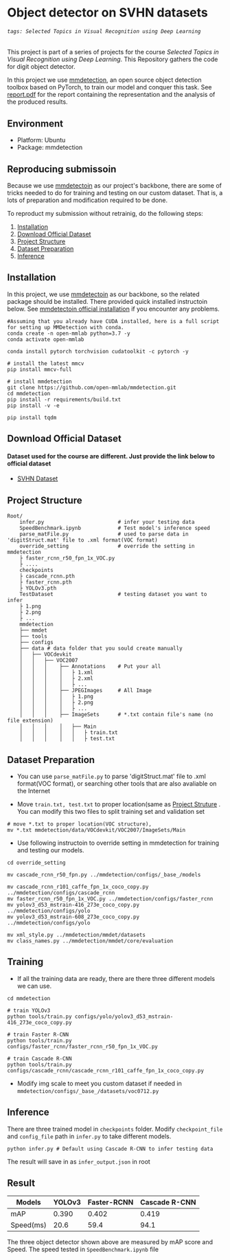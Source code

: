 # Object detector on SVHN datasets

###### `tags: Selected Topics in Visual Recognition using Deep Learning`

This project is part of a series of projects for the course *Selected Topics in Visual Recognition using Deep Learning*. This Repository gathers the code for digit object detector.

In this project we use [mmdetection](https://github.com/open-mmlab/mmdetection), an open source object detection toolbox based on PyTorch, to train our model and conquer this task. See [report.pdf](https://github.com/Yunyung/Object-detector-on-SVHN-datasets/blob/main/report.md) for the report containing the representation and the analysis of the produced results.

## Environment
- Platform: Ubuntu
- Package: mmdetection
## Reproducing submissoin
Because we use [mmdetectoin](https://github.com/open-mmlab/mmdetection) as our project's backbone, there are some of tricks needed to do for training and testing on our custom dataset. That is, a lots of preparation and modification required to be done.

To reproduct my submission without retrainig, do the following steps:

1. [Installation](#Installation)
2. [Download Official Dataset](#Download-Official-Dataset)
3. [Project Structure](#Project-Structure)
4. [Dataset Preparation](#Dataset-Preparation)
5. [Inference](#Inference)

## Installation
In this project, we use [mmdetectoin](https://github.com/open-mmlab/mmdetection) as our backbone, so the related package should be installed. There provided quick installed instructoin below. See [mmdetectoin official installation](https://mmdetection.readthedocs.io/en/latest/get_started.html#installation) if you encounter any problems. 

```
#Assuming that you already have CUDA installed, here is a full script for setting up MMDetection with conda.
conda create -n open-mmlab python=3.7 -y
conda activate open-mmlab

conda install pytorch torchvision cudatoolkit -c pytorch -y

# install the latest mmcv
pip install mmcv-full

# install mmdetection
git clone https://github.com/open-mmlab/mmdetection.git
cd mmdetection
pip install -r requirements/build.txt
pip install -v -e 

pip install tqdm
```
## Download Official Dataset
#### Dataset used for the course are different. Just provide the link below to official dataset
- [SVHN Dataset](http://ufldl.stanford.edu/housenumbers/)

## Project Structure
```
Root/
    infer.py                        # infer your testing data
    SpeedBenchmark.ipynb            # Test model's inference speed
    parse_matFile.py                # used to parse data in 'digitStruct.mat' file to .xml format(VOC format)
    override_setting                # override the setting in mmdetection
    ├ faster_rcnn_r50_fpn_1x_VOC.py
    ├ ....
    checkpoints
    ├ cascade_rcnn.pth
    ├ faster_rcnn.pth
    ├ YOLOv3.pth
    TestDataset                     # testing dataset you want to infer
    ├ 1.png
    ├ 2.png
    ├ ...
    mmdetection
    ├── mmdet
    ├── tools
    ├── configs
    ├── data # data folder that you sould create manually
    │   ├── VOCdevkit
    │   │   ├── VOC2007
    │   │   │    ├── Annotations    # Put your all 
    │   │   │    │   ├ 1.xml
    │   │   │    │   ├ 2.xml
    │   │   │    │   ├ ...
    │   │   │    ├── JPEGImages     # All Image
    │   │   │    │   ├ 1.png
    │   │   │    │   ├ 2.png
    │   │   │    │   ├ ...
    │   │   │    ├── ImageSets      # *.txt contain file's name (no file extension)
    │   │   │    │   ├── Main
    │   │   │    │   │   ├ train.txt
    │   │   │    │   │   ├ test.txt
```

## Dataset Preparation
- You can use ```parse_matFile.py``` to parse 'digitStruct.mat' file to .xml format(VOC format), or searching other tools that are also avaliable on the Internet 

- Move ```train.txt, test.txt``` to proper location(same as [Project Struture](#Project-Struture) . You can modify this two files to split training set and validation set
```
# move *.txt to proper location(VOC structure), 
mv *.txt mmdetection/data/VOCdevkit/VOC2007/ImageSets/Main
```
- Use following instructoin to override setting in mmdetection for training and testing our models.
```
cd override_setting

mv cascade_rcnn_r50_fpn.py ../mmdetection/configs/_base_/models

mv cascade_rcnn_r101_caffe_fpn_1x_coco_copy.py ../mmdetection/configs/cascade_rcnn
mv faster_rcnn_r50_fpn_1x_VOC.py ../mmdetection/configs/faster_rcnn
mv yolov3_d53_mstrain-416_273e_coco_copy.py ../mmdetection/configs/yolo
mv yolov3_d53_mstrain-608_273e_coco_copy.py ../mmdetection/configs/yolo

mv xml_style.py ../mmdetection/mmdet/datasets
mv class_names.py ../mmdetection/mmdet/core/evaluation
```



## Training
- If all the training data are ready, there are there three different models we can use.  
```
cd mmdetection

# train YOLOv3
python tools/train.py configs/yolo/yolov3_d53_mstrain-416_273e_coco_copy.py  

# train Faster R-CNN
python tools/train.py configs/faster_rcnn/faster_rcnn_r50_fpn_1x_VOC.py

# train Cascade R-CNN
python tools/train.py configs/cascade_rcnn/cascade_rcnn_r101_caffe_fpn_1x_coco_copy.py
```

- Modify img scale to meet you custom dataset if needed in ```mmdetection/configs/_base_/datasets/voc0712.py```

## Inference
There are three trained model in ```checkpoints``` folder. Modify ```checkpoint_file``` and ```config_file``` path in 
```infer.py``` to take different models.

```
python infer.py # Default using Cascade R-CNN to infer testing data
```

The result will save in as ```infer_output.json``` in root

## Result
| Models | YOLOv3 | Faster-RCNN | Cascade R-CNN |
| ------ | ------ | ----------- | ------------- |
| mAP    | 0.390  | 0.402       | 0.419         |
| Speed(ms)|20.6   | 59.4   | 94.1        | 

The three object detector shown above are measured by mAP score and Speed. The speed tested in ```SpeedBenchmark.ipynb``` file











